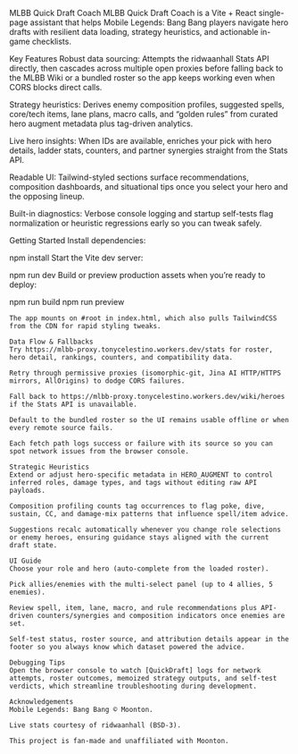 MLBB Quick Draft Coach
MLBB Quick Draft Coach is a Vite + React single-page assistant that helps Mobile Legends: Bang Bang players navigate hero drafts with resilient data loading, strategy heuristics, and actionable in-game checklists.

Key Features
Robust data sourcing: Attempts the ridwaanhall Stats API directly, then cascades across multiple open proxies before falling back to the MLBB Wiki or a bundled roster so the app keeps working even when CORS blocks direct calls.

Strategy heuristics: Derives enemy composition profiles, suggested spells, core/tech items, lane plans, macro calls, and “golden rules” from curated hero augment metadata plus tag-driven analytics.

Live hero insights: When IDs are available, enriches your pick with hero details, ladder stats, counters, and partner synergies straight from the Stats API.

Readable UI: Tailwind-styled sections surface recommendations, composition dashboards, and situational tips once you select your hero and the opposing lineup.

Built-in diagnostics: Verbose console logging and startup self-tests flag normalization or heuristic regressions early so you can tweak safely.

Getting Started
Install dependencies:

npm install
Start the Vite dev server:

npm run dev
Build or preview production assets when you’re ready to deploy:

npm run build
npm run preview
```​:codex-file-citation[codex-file-citation]{line_range_start=6 line_range_end=17 path=package.json git_url="https://github.com/tonycelestino/mlbb-draft-coach/blob/main/package.json#L6-L17"}​
The app mounts on #root in index.html, which also pulls TailwindCSS from the CDN for rapid styling tweaks.

Data Flow & Fallbacks
Try https://mlbb-proxy.tonycelestino.workers.dev/stats for roster, hero detail, rankings, counters, and compatibility data.

Retry through permissive proxies (isomorphic-git, Jina AI HTTP/HTTPS mirrors, AllOrigins) to dodge CORS failures.

Fall back to https://mlbb-proxy.tonycelestino.workers.dev/wiki/heroes if the Stats API is unavailable.

Default to the bundled roster so the UI remains usable offline or when every remote source fails.

Each fetch path logs success or failure with its source so you can spot network issues from the browser console.

Strategic Heuristics
Extend or adjust hero-specific metadata in HERO_AUGMENT to control inferred roles, damage types, and tags without editing raw API payloads.

Composition profiling counts tag occurrences to flag poke, dive, sustain, CC, and damage-mix patterns that influence spell/item advice.

Suggestions recalc automatically whenever you change role selections or enemy heroes, ensuring guidance stays aligned with the current draft state.

UI Guide
Choose your role and hero (auto-complete from the loaded roster).

Pick allies/enemies with the multi-select panel (up to 4 allies, 5 enemies).

Review spell, item, lane, macro, and rule recommendations plus API-driven counters/synergies and composition indicators once enemies are set.

Self-test status, roster source, and attribution details appear in the footer so you always know which dataset powered the advice.

Debugging Tips
Open the browser console to watch [QuickDraft] logs for network attempts, roster outcomes, memoized strategy outputs, and self-test verdicts, which streamline troubleshooting during development.

Acknowledgements
Mobile Legends: Bang Bang © Moonton.

Live stats courtesy of ridwaanhall (BSD-3).

This project is fan-made and unaffiliated with Moonton.

